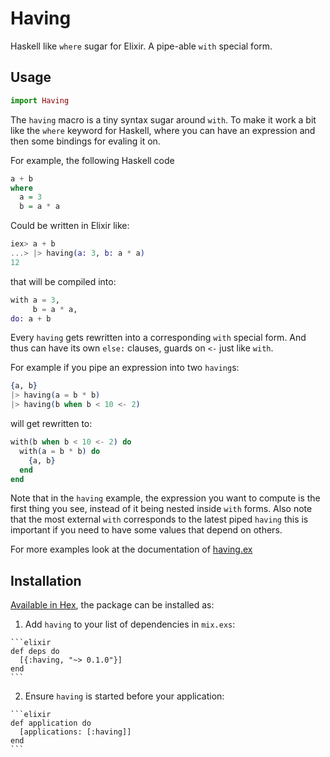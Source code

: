 # Having

Haskell like `where` sugar for Elixir. A pipe-able `with` special form.

## Usage

```elixir
import Having
```

The `having` macro is a tiny syntax sugar around `with`. To make it work a bit
like the `where` keyword for Haskell, where you can have an expression and
then some bindings for evaling it on.

For example, the following Haskell code

```haskell
a + b
where
  a = 3
  b = a * a
```

Could be written in Elixir like:

```elixir
iex> a + b
...> |> having(a: 3, b: a * a)
12
```

that will be compiled into:

```elixir
with a = 3,
     b = a * a,
do: a + b
```

Every `having` gets rewritten into a corresponding `with` special form.
And thus can have its own `else:` clauses, guards on `<-` just like `with`.

For example if you pipe an expression into two `having`s:

```elixir
{a, b}
|> having(a = b * b)
|> having(b when b < 10 <- 2)
```

will get rewritten to:

```elixir
with(b when b < 10 <- 2) do
  with(a = b * b) do
    {a, b}
  end
end
```

Note that in the `having` example, the expression you want to compute
is the first thing you see, instead of it being nested inside `with` forms.
Also note that the most external `with` corresponds to the latest piped `having`
this is important if you need to have some values that depend on others.


For more examples look at the documentation of [having.ex](tree/master/lib/having.ex)

## Installation

[Available in Hex](https://hex.pm/packages/having), the package can be installed as:

  1. Add `having` to your list of dependencies in `mix.exs`:

    ```elixir
    def deps do
      [{:having, "~> 0.1.0"}]
    end
    ```

  2. Ensure `having` is started before your application:

    ```elixir
    def application do
      [applications: [:having]]
    end
    ```

